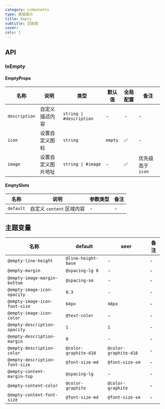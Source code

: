 ```yaml
---
category: components
type: 数据展示
title: Empty
subtitle: 空数据
cover:
cols: 1
---
```


## API

### IxEmpty

#### EmptyProps

| 名称 | 说明 | 类型  | 默认值 | 全局配置 | 备注 |
| --- | --- | --- | --- | --- | --- |
| `description` | 自定义描述内容 | `string \| #description` | - | - | - |
| `icon` | 设置自定义图标 | `string` | `empty` | ✅ | - |
| `image` | 设置自定义图片地址 | `string \| #image` | - | ✅ | 优先级高于 `icon` |

#### EmptySlots

| 名称 | 说明 | 参数类型 | 备注 |
| --- | --- | --- | --- |
| `default` | 自定义 `content` 区域内容 | - | - |

<!--- insert less variable begin  --->
## 主题变量

| 名称 | default | seer | 备注 |
| --- | --- | --- | --- |
| `@empty-line-height` | `@line-height-base` | - | - |
| `@empty-margin` | `@spacing-lg 0` | - | - |
| `@empty-image-margin-bottom` | `@spacing-sm` | - | - |
| `@empty-image-icon-opacity` | `0.3` | - | - |
| `@empty-image-icon-font-size` | `64px` | `48px` | - |
| `@empty-image-icon-color` | `@text-color` | - | - |
| `@empty-description-opacity` | `1` | `1` | - |
| `@empty-description-margin` | `0` | - | - |
| `@empty-description-color` | `@color-graphite-d10` | `@color-graphite-d10` | - |
| `@empty-description-font-size` | `@font-size-md` | `@font-size-sm` | - |
| `@empty-content-margin-top` | `@spacing-lg` | - | - |
| `@empty-content-color` | `@color-graphite` | `@color-graphite` | - |
| `@empty-content-font-size` | `@font-size-md` | `@font-size-sm` | - |
<!--- insert less variable end  --->
